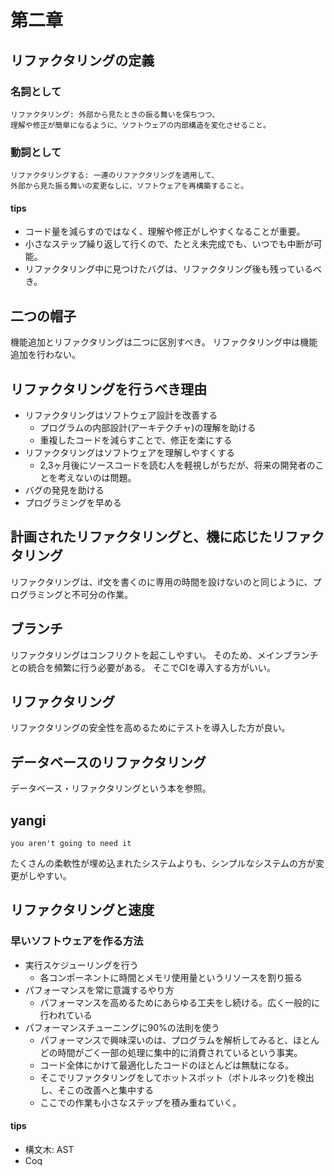 # 第二章

## リファクタリングの定義

### 名詞として

```
リファクタリング: 外部から見たときの振る舞いを保ちつつ、
理解や修正が簡単になるように、ソフトウェアの内部構造を変化させること。
```
### 動詞として

```
リファクタリングする: 一連のリファクタリングを適用して、
外部から見た振る舞いの変更なしに、ソフトウェアを再構築すること。
```

#### tips

- コード量を減らすのではなく、理解や修正がしやすくなることが重要。
- 小さなステップ繰り返して行くので、たとえ未完成でも、いつでも中断が可能。
- リファクタリング中に見つけたバグは、リファクタリング後も残っているべき。


## 二つの帽子

機能追加とリファクタリングは二つに区別すべき。
リファクタリング中は機能追加を行わない。

## リファクタリングを行うべき理由

- リファクタリングはソフトウェア設計を改善する
  - プログラムの内部設計(アーキテクチャ)の理解を助ける
  - 重複したコードを減らすことで、修正を楽にする
- リファクタリングはソフトウェアを理解しやすくする
  - 2,3ヶ月後にソースコードを読む人を軽視しがちだが、将来の開発者のことを考えないのは問題。
- バグの発見を助ける
- プログラミングを早める

## 計画されたリファクタリングと、機に応じたリファクタリング

リファクタリングは、if文を書くのに専用の時間を設けないのと同じように、プログラミングと不可分の作業。

## ブランチ

リファクタリングはコンフリクトを起こしやすい。
そのため、メインブランチとの統合を頻繁に行う必要がある。
そこでCIを導入する方がいい。

## リファクタリング

リファクタリングの安全性を高めるためにテストを導入した方が良い。

## データベースのリファクタリング

データベース・リファクタリングという本を参照。

## yangi

`you aren't going to need it`

たくさんの柔軟性が埋め込まれたシステムよりも、シンプルなシステムの方が変更がしやすい。

## リファクタリングと速度

### 早いソフトウェアを作る方法

- 実行スケジューリングを行う
  - 各コンポーネントに時間とメモリ使用量というリソースを割り振る
- パフォーマンスを常に意識するやり方
  - パフォーマンスを高めるためにあらゆる工夫をし続ける。広く一般的に行われている
- パフォーマンスチューニングに90%の法則を使う
  - パフォーマンスで興味深いのは、プログラムを解析してみると、ほとんどの時間がごく一部の処理に集中的に消費されているという事実。
  - コード全体にかけて最適化したコードのほとんどは無駄になる。
  - そこでリファクタリングをしてホットスポット（ボトルネック)を検出し、そこの改善へと集中する
  - ここでの作業も小さなステップを積み重ねていく。

#### tips

- 構文木: AST
- Coq
